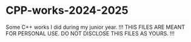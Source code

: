 # CPP-works-2024-2025
Some C++ works I did during my junior year.
!!! THIS FILES ARE MEANT FOR PERSONAL USE. DO NOT DISCLOSE THIS FILES AS YOURS. !!!
